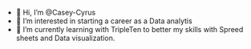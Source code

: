 - 👋 Hi, I’m @Casey-Cyrus
- 👀 I’m interested in starting a career as a Data analytis 
- 🌱 I’m currently learning with TripleTen to better my skills with Spreed sheets and Data visualization. 


<!---
Casey-Cyrus/Casey-Cyrus is a ✨ special ✨ repository because its `README.md` (this file) appears on your GitHub profile.
You can click the Preview link to take a look at your changes.
--->
